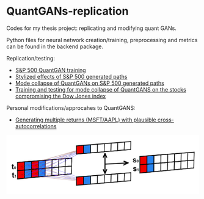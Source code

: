 # QuantGANs-replication
Codes for my thesis project: replicating and modifying quant GANs.

Python files for neural network creation/training, preprocessing and metrics can be found in the backend package.

Replication/testing:
* [S&P 500 QuantGAN training](https://nbviewer.jupyter.org/github/ICascha/QuantGANs-replication/blob/main/sp500_training.ipynb)
* [Stylized effects of S&P 500 generated paths](https://nbviewer.jupyter.org/github/ICascha/QuantGANs-replication/blob/main/stylized_facts_sp500.ipynb)
* [Mode collapse of QuantGANs on S&P 500 generated paths](https://nbviewer.jupyter.org/github/ICascha/QuantGANs-replication/blob/main/mode_collapse_sp500.ipynb)
* [Training and testing for mode collapse of QuantGANS on the stocks compromising the Dow Jones index](https://nbviewer.jupyter.org/github/ICascha/QuantGANs-replication/blob/main/train_dow_stocks.ipynb)

Personal modifications/approcahes to QuantGANS:
* [Generating multiple returns (MSFT/AAPL) with plausible cross-autocorrelations](https://nbviewer.jupyter.org/github/ICascha/QuantGANs-replication/blob/main/aapl_msft_train.ipynb)



![Image of 2d TCN architecture](https://github.com/ICascha/QuantGANs-replication/blob/main/images/conv2d_tcn.png?raw=true)
